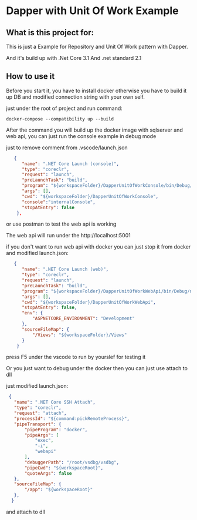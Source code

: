 # Dapper with Unit Of Work Example

## What is this project for:

This is just a Example for Repository and Unit Of Work pattern with Dapper.

And it's build up with .Net Core 3.1 And .net standard 2.1

## How to use it

Before you start it, you have to install docker otherwise you have to build it up DB and modified connection string with your own self.

just under the root of project and run command:

```
docker-compose --compatibility up --build
```

After the command you will build up the docker image with sqlserver and web api, you can just run the console example in debug mode

just to remove comment from .vscode/launch.json 

```json
   {
      "name": ".NET Core Launch (console)",
      "type": "coreclr",
      "request": "launch",
      "preLaunchTask": "build",
      "program": "${workspaceFolder}/DapperUnitOfWorkConsole/bin/Debug/netcoreapp3.1/DapperUnitOfWorkConsole.dll",
      "args": [],
      "cwd": "${workspaceFolder}/DapperUnitOfWorkConsole",
      "console":"internalConsole",
      "stopAtEntry": false
    },
```

or use postman to test the web api is working

The web api will run under the http://localhost:5001

if you don't want to run web api with docker you can just stop it from docker and modified launch.json:
```json
   {
      "name": ".NET Core Launch (web)",
      "type": "coreclr",
      "request": "launch",
      "preLaunchTask": "build",
      "program": "${workspaceFolder}/DapperUnitOfWorkWebApi/bin/Debug/netcoreapp3.1/DapperUnitOfWorkWebApi.dll",
      "args": [],
      "cwd": "${workspaceFolder}/DapperUnitOfWorkWebApi",
      "stopAtEntry": false,
      "env": {
          "ASPNETCORE_ENVIRONMENT": "Development"
      },
      "sourceFileMap": {
          "/Views": "${workspaceFolder}/Views"
      }
    }
```
press F5 under the vscode to run by yourslef for testing it

Or you just want to debug under the docker then you can just use attach to dll

just modified launch.json:

```json
 {
   "name": ".NET Core SSH Attach",
   "type": "coreclr",
   "request": "attach",
   "processId": "${command:pickRemoteProcess}",
   "pipeTransport": {
       "pipeProgram": "docker",
       "pipeArgs": [
           "exec",
           "-i",
           "webapi"
       ],
       "debuggerPath": "/root/vsdbg/vsdbg",
       "pipeCwd": "${workspaceRoot}",
       "quoteArgs": false
   },
   "sourceFileMap": {
       "/app": "${workspaceRoot}"
   },
  }
```

and attach to dll 










